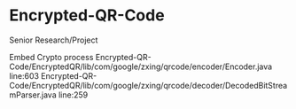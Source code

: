 # Encrypted-QR-Code
Senior Research/Project

Embed Crypto process
Encrypted-QR-Code/EncryptedQR/lib/com/google/zxing/qrcode/encoder/Encoder.java  line:603
Encrypted-QR-Code/EncryptedQR/lib/com/google/zxing/qrcode/decoder/DecodedBitStreamParser.java  line:259
